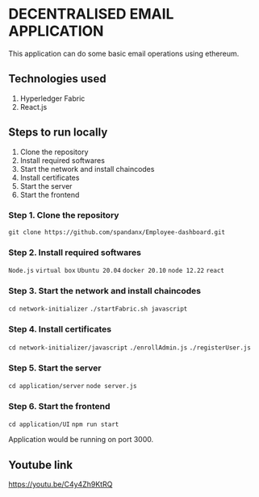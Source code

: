 # DECENTRALISED EMAIL APPLICATION

This application can do some basic email operations using ethereum.

## Technologies used

1. Hyperledger Fabric
5. React.js

## Steps to run locally

1. Clone the repository
2. Install required softwares
3. Start the network and install chaincodes
4. Install certificates
5. Start the server
6. Start the frontend

### Step 1. Clone the repository

`git clone https://github.com/spandanx/Employee-dashboard.git`

### Step 2. Install required softwares

`Node.js`
`virtual box`
`Ubuntu 20.04`
`docker 20.10`
`node 12.22`
`react`

### Step 3. Start the network and install chaincodes

`cd network-initializer`
`./startFabric.sh javascript`

### Step 4. Install certificates

`cd network-initializer/javascript`
`./enrollAdmin.js`
`./registerUser.js`

### Step 5. Start the server

`cd application/server`
`node server.js`

### Step 6. Start the frontend

`cd application/UI`
`npm run start`

Application would be running on port 3000.

## Youtube link

https://youtu.be/C4y4Zh9KtRQ
